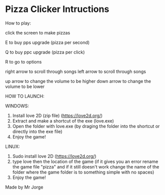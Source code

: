 # Pizza Clicker Intructions
How to play:

click the screen to make pizzas

E to buy pps upgrade (pizza per second)

Q to buy ppc upgrade (pizza per click)

R to go to options

right arrow to scroll through songs
left arrow to scroll through songs

up arrow to change the volume to be higher
down arrow to change the volume to be lower

HOW TO LAUNCH:

WINDOWS:
1. Install love 2D (zip file) (https://love2d.org/)
2. Extract and make a shortcut of the exe (love.exe)
3. Open the folder with love.exe (by draging the folder into the shortcut or directly into the exe file)
4. Enjoy the game!

LINUX:
1. Sudo install love 2D (https://love2d.org/)
2. type love then the location of the game (if it gives you an error rename the game file "pizza" and if it still doesn't work change the name of the folder where the game folder is to something simple with no spaces)
3. Enjoy the game!

Made by Mr Jorge